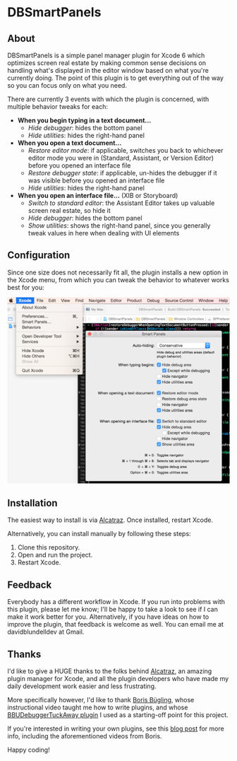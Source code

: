 DBSmartPanels
=============

About
-----

DBSmartPanels is a simple panel manager plugin for Xcode 6 which optimizes screen real estate by making common sense decisions on handling what's displayed in the editor window based on what you're currently doing. The point of this plugin is to get everything out of the way so you can focus only on what you need.

There are currently 3 events with which the plugin is concerned, with multiple behavior tweaks for each:
* <b>When you begin typing in a text document...</b>
    * <i>Hide debugger</i>: hides the bottom panel
    * <i>Hide utilities</i>: hides the right-hand panel
* <b>When you open a text document...</b>
    * <i>Restore editor mode</i>: if applicable, switches you back to whichever editor mode you were in (Standard, Assistant, or Version Editor) before you opened an interface file
    * <i>Restore debugger state</i>: if applicable, un-hides the debugger if it was visible before you opened an interface file
    * <i>Hide utilities</i>: hides the right-hand panel
* <b>When you open an interface file...</b> (XIB or Storyboard)
    * <i>Switch to standard editor</i>: the Assistant Editor takes up valuable screen real estate, so hide it
    * <i>Hide debugger</i>: hides the bottom panel
    * <i>Show utilities</i>: shows the right-hand panel, since you generally tweak values in here when dealing with UI elements

Configuration
-------------

Since one size does not necessarily fit all, the plugin installs a new option in the Xcode menu, from which you can tweak the behavior to whatever works best for you:

<img src="https://raw.githubusercontent.com/chaingarden/DBSmartPanels/master/Screenshots/DemoScreenshot.png" />

Installation
------------

The easiest way to install is via <a href="http://alcatraz.io">Alcatraz</a>. Once installed, restart Xcode.

Alternatively, you can install manually by following these steps:

1. Clone this repository.
2. Open and run the project.
3. Restart Xcode.

Feedback
--------

Everybody has a different workflow in Xcode. If you run into problems with this plugin, please let me know; I'll be happy to take a look to see if I can make it work better for you. Alternatively, if you have ideas on how to improve the plugin, that feedback is welcome as well. You can email me at davidblundelldev at Gmail.

Thanks
------

I'd like to give a HUGE thanks to the folks behind <a href="http://alcatraz.io">Alcatraz</a>, an amazing plugin manager for Xcode, and all the plugin developers who have made my daily development work easier and less frustrating.

More specifically however, I'd like to thank <a href="https://github.com/neonichu">Boris Bügling</a>, whose instructional video taught me how to write plugins, and whose <a href="https://github.com/neonichu/BBUDebuggerTuckAway">BBUDebuggerTuckAway plugin</a> I used as a starting-off point for this project.

If you're interested in writing your own plugins, see this <a href="http://alcatraz.io/blog/writing-plugins/">blog post</a> for more info, including the aforementioned videos from Boris.

Happy coding!
